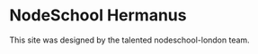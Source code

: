 NodeSchool Hermanus
===================

This site was designed by the talented nodeschool-london team.